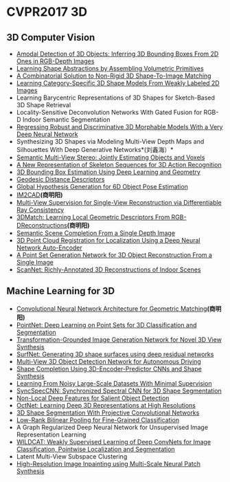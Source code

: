 # CVPR2017 3D
## 3D Computer Vision
* [Amodal Detection of 3D Objects: Inferring 3D Bounding Boxes From 2D Ones in RGB-Depth Images](https://cis.temple.edu/~latecki/Papers/DengCVPR2017.pdf)
* [Learning Shape Abstractions by Assembling Volumetric Primitives](https://arxiv.org/pdf/1612.00404.pdf)
* [A Combinatorial Solution to Non-Rigid 3D Shape-To-Image Matching](https://arxiv.org/pdf/1611.05241.pdf)
* [Learning Category-Specific 3D Shape Models From Weakly Labeled 2D Images](https://people.eecs.berkeley.edu/~akar/pamishapes.pdf)
* Learning Barycentric Representations of 3D Shapes for Sketch-Based 3D Shape Retrieval
* Locality-Sensitive Deconvolution Networks With Gated Fusion for RGB-D Indoor Semantic Segmentation
* [Regressing Robust and Discriminative 3D Morphable Models With a Very Deep Neural Network](https://arxiv.org/pdf/1612.04904)
* Synthesizing 3D Shapes via Modeling Multi-View Depth Maps and Silhouettes With Deep Generative Networks*(刘鑫海）*
* [Semantic Multi-View Stereo: Jointly Estimating Objects and Voxels](http://www.cvlibs.net/publications/Ulusoy2017CVPR.pdf)
* [A New Representation of Skeleton Sequences for 3D Action Recognition](https://arxiv.org/pdf/1703.03492)
* [3D Bounding Box Estimation Using Deep Learning and Geometry](https://arxiv.org/pdf/1612.00496)
* [Geodesic Distance Descriptors](https://arxiv.org/pdf/1611.07360)
* [Global Hypothesis Generation for 6D Object Pose Estimation](https://arxiv.org/pdf/1612.02287)
* [IM2CAD](https://arxiv.org/pdf/1608.05137)**(商明阳)**
* [Multi-View Supervision for Single-View Reconstruction via Differentiable Ray Consistency](https://arxiv.org/pdf/1704.06254)
* [3DMatch: Learning Local Geometric Descriptors From RGB-DReconstructions](https://arxiv.org/pdf/1603.08182)**(商明阳)**
* [Semantic Scene Completion From a Single Depth Image](http://www.ijcai.org/Proceedings/16/Papers/409.pdf)
* [3D Point Cloud Registration for Localization Using a Deep Neural Network Auto-Encoder](https://www.researchgate.net/publication/316455393_3D_Point_Cloud_Registration_for_Localization_using_a_Deep_Neural_Network_Auto-Encoder)
* [A Point Set Generation Network for 3D Object Reconstruction From a Single Image](https://arxiv.org/pdf/1612.00603)
* [ScanNet: Richly-Annotated 3D Reconstructions of Indoor Scenes](https://arxiv.org/pdf/1702.04405)

## Machine Learning for 3D
* [Convolutional Neural Network Architecture for Geometric Matching](https://arxiv.org/pdf/1703.05593)**(商明阳)**
* [PointNet: Deep Learning on Point Sets for 3D Classification and Segmentation](https://arxiv.org/pdf/1612.00593)
* [Transformation-Grounded Image Generation Network for Novel 3D View Synthesis](https://arxiv.org/pdf/1703.02921)
* [SurfNet: Generating 3D shape surfaces using deep residual networks](https://arxiv.org/pdf/1703.04079)
* [Multi-View 3D Object Detection Network for Autonomous Driving](https://arxiv.org/pdf/1611.07759)
* [Shape Completion Using 3D-Encoder-Predictor CNNs and Shape Synthesis](https://arxiv.org/pdf/1612.00101)
* [Learning From Noisy Large-Scale Datasets With Minimal Supervision](https://arxiv.org/pdf/1612.00606)
* [SyncSpecCNN: Synchronized Spectral CNN for 3D Shape Segmentation](https://arxiv.org/pdf/1612.00606)
* [Non-Local Deep Features for Salient Object Detection](https://drive.google.com/file/d/0B5R9-JLKvJcvVks0bFlDUWJmNzA/view)
* [OctNet: Learning Deep 3D Representations at High Resolutions](https://arxiv.org/pdf/1611.05009)
* [3D Shape Segmentation With Projective Convolutional Networks](https://arxiv.org/pdf/1612.02808)
* [Low-Rank Bilinear Pooling for Fine-Grained Classification](https://arxiv.org/abs/1611.05109)
* A Graph Regularized Deep Neural Network for Unsupervised Image Representation Learning
* [WILDCAT: Weakly Supervised Learning of Deep ConvNets for Image Classification, Pointwise Localization and Segmentation](http://webia.lip6.fr/~durandt/pdfs/2017_CVPR/Durand_WILDCAT_CVPR_2017.pdf)
* Latent Multi-View Subspace Clustering
* [High-Resolution Image Inpainting using Multi-Scale Neural Patch Synthesis](https://arxiv.org/abs/1611.09969)
